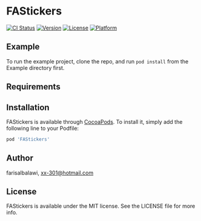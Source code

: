 # FAStickers

[![CI Status](https://img.shields.io/travis/farisalbalawi/FAStickers.svg?style=flat)](https://travis-ci.org/farisalbalawi/FAStickers)
[![Version](https://img.shields.io/cocoapods/v/FAStickers.svg?style=flat)](https://cocoapods.org/pods/FAStickers)
[![License](https://img.shields.io/cocoapods/l/FAStickers.svg?style=flat)](https://cocoapods.org/pods/FAStickers)
[![Platform](https://img.shields.io/cocoapods/p/FAStickers.svg?style=flat)](https://cocoapods.org/pods/FAStickers)

## Example

To run the example project, clone the repo, and run `pod install` from the Example directory first.

## Requirements

## Installation

FAStickers is available through [CocoaPods](https://cocoapods.org). To install
it, simply add the following line to your Podfile:

```ruby
pod 'FAStickers'
```

## Author

farisalbalawi, xx-301@hotmail.com

## License

FAStickers is available under the MIT license. See the LICENSE file for more info.
